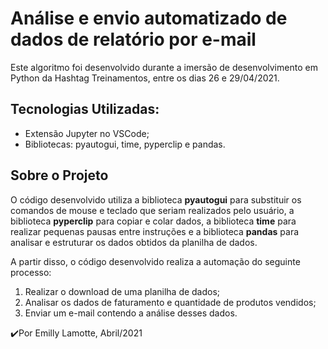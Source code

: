 # Análise e envio automatizado de dados de relatório por e-mail
Este algoritmo foi desenvolvido durante a imersão de desenvolvimento em Python da Hashtag Treinamentos, entre os dias 26 e 29/04/2021. 
## Tecnologias Utilizadas:

- Extensão Jupyter no VSCode;
- Bibliotecas: pyautogui, time, pyperclip e pandas.

## Sobre o Projeto

O código desenvolvido utiliza a biblioteca **pyautogui** para substituir os comandos de mouse e teclado que seriam realizados pelo usuário, a biblioteca **pyperclip** para copiar e colar dados, a biblioteca **time** para realizar pequenas pausas entre instruções e a biblioteca **pandas** para analisar e estruturar os dados obtidos da planilha de dados. 

A partir disso, o código desenvolvido realiza a automação do seguinte processo:

1. Realizar o download de uma planilha de dados;
2. Analisar os dados de faturamento e quantidade de produtos vendidos;
3. Enviar um e-mail contendo a análise desses dados.

✔️Por Emilly Lamotte, Abril/2021

